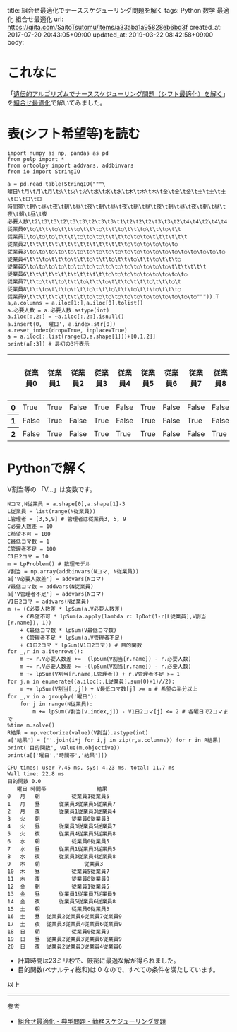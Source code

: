 title: 組合せ最適化でナーススケジューリング問題を解く
tags: Python 数学 最適化 組合せ最適化
url: https://qiita.com/SaitoTsutomu/items/a33aba1a95828eb6bd3f
created_at: 2017-07-20 20:43:05+09:00
updated_at: 2019-03-22 08:42:58+09:00
body:

# これなに
「[遺伝的アルゴリズムでナーススケジューリング問題（シフト最適化）を解く](http://qiita.com/shouta-dev/items/1970c2746c3c30f6b39e)」を[組合せ最適化](http://qiita.com/SaitoTsutomu/items/bfbf4c185ed7004b5721)で解いてみました。

# 表(シフト希望等)を読む

```py3:python
import numpy as np, pandas as pd
from pulp import *
from ortoolpy import addvars, addbinvars
from io import StringIO

a = pd.read_table(StringIO("""\
曜日\t月\t月\t月\t火\t火\t火\t水\t水\t水\t木\t木\t木\t金\t金\t金\t土\t土\t土\t日\t日\t日
時間帯\t朝\t昼\t夜\t朝\t昼\t夜\t朝\t昼\t夜\t朝\t昼\t夜\t朝\t昼\t夜\t朝\t昼\t夜\t朝\t昼\t夜
必要人数\t2\t3\t3\t2\t3\t3\t2\t3\t3\t1\t2\t2\t2\t3\t3\t2\t4\t4\t2\t4\t4
従業員0\t○\t\t\t○\t\t\t○\t\t\t○\t\t\t○\t\t\t○\t\t\t○\t\t
従業員1\t○\t○\t○\t\t\t\t○\t○\t○\t\t\t\t○\t○\t○\t\t\t\t\t\t
従業員2\t\t\t\t\t\t\t\t\t\t\t\t\t\t\t\t○\t○\t○\t○\t○\t○
従業員3\t○\t○\t○\t○\t○\t○\t○\t○\t○\t○\t○\t○\t○\t○\t○\t○\t○\t○\t○\t○\t○
従業員4\t\t\t○\t\t\t○\t\t\t○\t\t\t○\t\t\t○\t\t\t○\t\t\t○
従業員5\t○\t○\t○\t○\t○\t○\t○\t○\t○\t○\t○\t○\t○\t○\t○\t\t\t\t\t\t
従業員6\t\t\t\t\t\t\t\t\t\t\t\t\t○\t○\t○\t○\t○\t○\t○\t○\t○
従業員7\t\t○\t\t\t○\t\t\t○\t\t\t○\t\t\t○\t\t\t○\t\t\t○\t
従業員8\t\t\t○\t\t\t○\t\t\t○\t\t\t○\t\t\t○\t\t\t○\t\t\t○
従業員9\t\t\t\t\t\t\t\t\t\t○\t○\t○\t○\t○\t○\t○\t○\t○\t○\t○\t○""")).T
a,a.columns = a.iloc[1:],a.iloc[0].tolist()
a.必要人数 = a.必要人数.astype(int)
a.iloc[:,2:] = ~a.iloc[:,2:].isnull()
a.insert(0, '曜日', a.index.str[0])
a.reset_index(drop=True, inplace=True)
a = a.iloc[:,list(range(3,a.shape[1]))+[0,1,2]]
print(a[:3]) # 最初の3行表示
```

<table>
  <thead>
      <th></th>
      <th>従業員0</th>
      <th>従業員1</th>
      <th>従業員2</th>
      <th>従業員3</th>
      <th>従業員4</th>
      <th>従業員5</th>
      <th>従業員6</th>
      <th>従業員7</th>
      <th>従業員8</th>
      <th>従業員9</th>
      <th>曜日</th>
      <th>時間帯</th>
      <th>必要人数</th>
    </tr>
  </thead>
  <tbody>
    <tr>
      <th>0</th>
      <td>True</td>
      <td>True</td>
      <td>False</td>
      <td>True</td>
      <td>False</td>
      <td>True</td>
      <td>False</td>
      <td>False</td>
      <td>False</td>
      <td>False</td>
      <td>月</td>
      <td>朝</td>
      <td>2</td>
    </tr>
    <tr>
      <th>1</th>
      <td>False</td>
      <td>True</td>
      <td>False</td>
      <td>True</td>
      <td>False</td>
      <td>True</td>
      <td>False</td>
      <td>True</td>
      <td>False</td>
      <td>False</td>
      <td>月</td>
      <td>昼</td>
      <td>3</td>
    </tr>
    <tr>
      <th>2</th>
      <td>False</td>
      <td>True</td>
      <td>False</td>
      <td>True</td>
      <td>True</td>
      <td>True</td>
      <td>False</td>
      <td>False</td>
      <td>True</td>
      <td>False</td>
      <td>月</td>
      <td>夜</td>
      <td>3</td>
    </tr>  </tbody>
</table>

# Pythonで解く
V割当等の 「V…」は変数です。

```py3:python
Nコマ,N従業員 = a.shape[0],a.shape[1]-3
L従業員 = list(range(N従業員))
L管理者 = [3,5,9] # 管理者は従業員3, 5, 9
C必要人数差 = 10
C希望不可 = 100
C最低コマ数 = 1
C管理者不足 = 100
C1日2コマ = 10
m = LpProblem() # 数理モデル
V割当 = np.array(addbinvars(Nコマ, N従業員))
a['V必要人数差'] = addvars(Nコマ)
V最低コマ数 = addvars(N従業員)
a['V管理者不足'] = addvars(Nコマ)
V1日2コマ = addvars(N従業員)
m += (C必要人数差 * lpSum(a.V必要人数差)
    + C希望不可 * lpSum(a.apply(lambda r: lpDot(1-r[L従業員],V割当[r.name]), 1))
    + C最低コマ数 * lpSum(V最低コマ数)
    + C管理者不足 * lpSum(a.V管理者不足)
    + C1日2コマ * lpSum(V1日2コマ)) # 目的関数
for _,r in a.iterrows():
    m += r.V必要人数差 >=  (lpSum(V割当[r.name]) - r.必要人数)
    m += r.V必要人数差 >= -(lpSum(V割当[r.name]) - r.必要人数)
    m += lpSum(V割当[r.name,L管理者]) + r.V管理者不足 >= 1
for j,n in enumerate((a.iloc[:,L従業員].sum(0)+1)//2):
    m += lpSum(V割当[:,j]) + V最低コマ数[j] >= n # 希望の半分以上
for _,v in a.groupby('曜日'):
    for j in range(N従業員):
        m += lpSum(V割当[v.index,j]) - V1日2コマ[j] <= 2 # 各曜日で2コマまで
%time m.solve()
R結果 = np.vectorize(value)(V割当).astype(int)
a['結果'] = [''.join(i*j for i,j in zip(r,a.columns)) for r in R結果]
print('目的関数', value(m.objective))
print(a[['曜日','時間帯','結果']])
```

```text:出力
CPU times: user 7.45 ms, sys: 4.23 ms, total: 11.7 ms
Wall time: 22.8 ms
目的関数 0.0
   曜日 時間帯                結果
0   月   朝          従業員1従業員5
1   月   昼      従業員3従業員5従業員7
2   月   夜      従業員1従業員3従業員4
3   火   朝          従業員0従業員3
4   火   昼      従業員3従業員5従業員7
5   火   夜      従業員4従業員5従業員8
6   水   朝          従業員0従業員5
7   水   昼      従業員1従業員3従業員5
8   水   夜      従業員3従業員4従業員8
9   木   朝              従業員3
10  木   昼          従業員5従業員7
11  木   夜          従業員8従業員9
12  金   朝          従業員1従業員5
13  金   昼      従業員1従業員7従業員9
14  金   夜      従業員5従業員6従業員8
15  土   朝          従業員0従業員3
16  土   昼  従業員2従業員6従業員7従業員9
17  土   夜  従業員3従業員4従業員6従業員9
18  日   朝          従業員0従業員9
19  日   昼  従業員2従業員3従業員6従業員9
20  日   夜  従業員2従業員3従業員4従業員6
```

- 計算時間は23ミリ秒で、厳密に最適な解が得られました。
- 目的関数(ペナルティ総和)は $0$ なので、すべての条件を満たしています。

以上

----

参考

- [組合せ最適化 - 典型問題 - 勤務スケジューリング問題](http://qiita.com/SaitoTsutomu/items/e79ad9ca61a82d5482fa)



